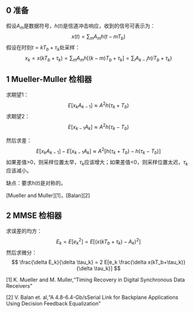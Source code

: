 ## 0 准备

假设$A_m$是数据符号，$h(t)$是信道冲击响应，收到的信号可表示为：
$$
x(t) = \sum_m A_m h(t-mT_b)
$$
假设在时刻$t=kT_b+\tau_k$处采样：
$$
x_k = x(kT_b+\tau_k) = \sum_m A_m h[(k-m)T_b+\tau_k] = \sum_i A_{k-i} h(iT_b+\tau_k)
$$

## 1 Mueller-Muller 检相器

求期望1：
$$
E[x_k A_{k-1}] \approx A^2 h(\tau_k+T_b)
$$
求期望2：
$$
E[x_{k-1} A_k] \approx A^2 h(\tau_k-T_b)
$$

然后求差：
$$
E[x_k A_{k-1}] - E[x_{k-1} A_k] \approx A^2 [h(\tau_k+T_b) - h(\tau_k-T_b)]
$$
如果差值>0，则采样位置太早，$\tau_k$应该增大；如果差值<0，则采样位置太迟，$\tau_k$应该减小。

缺点：要求$h(t)$是对称的。

[Mueller and Muller][1]，[Balan][2]

## 2 MMSE 检相器

求误差的均方：
$$
E_k = E[e_k^2] = E[(x(kT_b+\tau_k) - A_k)^2]
$$
然后求微分：
$$
\frac{\delta E_k}{\delta \tau_k} = 2 E[e_k \frac{\delta x(kT_b+\tau_k)}{\delta \tau_k}]
$$




[1] K. Mueller and M. Muller,“Timing Recovery in Digital Synchronous Data Receivers”

[2] V. Balan et. al,“A 4.8-6.4-Gb/sSerial Link for Backplane Applications Using Decision
Feedback Equalization"
